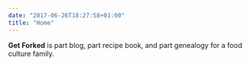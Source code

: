 ```yaml
---
date: "2017-06-26T18:27:58+01:00"
title: "Home"
---
```


**Get Forked** is part blog, part recipe book, and part genealogy for a food culture family. 
